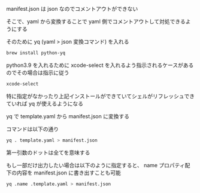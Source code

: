 manifest.json は json なのでコメントアウトができない

そこで、yaml から変換することで yaml 側でコメントアウトして対処できるようにする

そのために yq (yaml > json 変換コマンド) を入れる

```sh
brew install python-yq
```

python3.9 を入れるために xcode-select を入れるよう指示されるケースがあるのでその場合は指示に従う

```sh
xcode-select
```

特に指定がなかったり上記インストールができていてシェルがリフレッシュできていれば yq が使えるようになる

yq で template.yaml から manifest.json に変換する

コマンドは以下の通り

```sh
yq . template.yaml > manifest.json
```

第一引数のドットは全てを意味する

もし一部だけ出力したい場合は以下のように指定すると、 name プロパティ配下の内容を manifest.json に書き出すことも可能

```sh
yq .name .template.yaml > manifest.json
```
